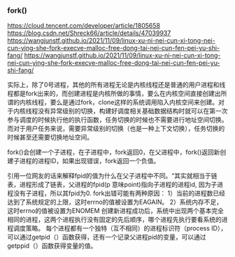 ### fork()

https://cloud.tencent.com/developer/article/1805658
https://blog.csdn.net/Shreck66/article/details/47039937
https://wangjunstf.github.io/2021/11/09/linux-xu-ni-nei-cun-xi-tong-nei-cun-ying-she-fork-execve-malloc-free-dong-tai-nei-cun-fen-pei-yu-shi-fang/
https://wangjunstf.github.io/2021/11/09/linux-xu-ni-nei-cun-xi-tong-nei-cun-ying-she-fork-execve-malloc-free-dong-tai-nei-cun-fen-pei-yu-shi-fang/

实际上，除了0号进程，其他的所有进程无论是内核线程还是普通的用户进程和线程都是fork出来的，而创建进程是内核所做的事情，要么在内核空间直接创建出所谓的内核线程，要么是通过fork，clone这样的系统调用陷入内核空间来创建。对于内核线程没有异常级别的切换，构建好调度相关基础数据结构时就可以在第一次参与调度的时候执行他的执行函数，任务切换的时候也不需要进行地址空间切换。而对于用户任务来说，需要异常级别的切换（也是一种上下文切换），任务切换的时候甚至还需要切换地址空间。

fork()会创建一个子进程，在子进程中，fork返回0，在父进程中，fork()返回新创建子进程的进程ID，如果出现错误，fork返回一个负值。

引用一位网友的话来解释fpid的值为什么在父子进程中不同。“其实就相当于链表，进程形成了链表，父进程的fpid(p 意味point)指向子进程的进程id, 因为子进程没有子进程，所以其fpid为0.
fork出错可能有两种原因：
1）当前的进程数已经达到了系统规定的上限，这时errno的值被设置为EAGAIN。
2）系统内存不足，这时errno的值被设置为ENOMEM
创建新进程成功后，系统中出现两个基本完全相同的进程，这两个进程执行没有固定的先后顺序，哪个进程先执行要看系统的进程调度策略。
每个进程都有一个独特（互不相同）的进程标识符（process ID），可以通过getpid（）函数获得，还有一个记录父进程pid的变量，可以通过getppid（）函数获得变量的值。


